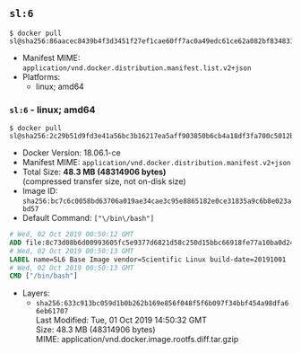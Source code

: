 ## `sl:6`

```console
$ docker pull sl@sha256:86aacec8439b4f3d3451f27ef1cae60ff7ac0a49edc61ce62a082bf83483107f
```

-	Manifest MIME: `application/vnd.docker.distribution.manifest.list.v2+json`
-	Platforms:
	-	linux; amd64

### `sl:6` - linux; amd64

```console
$ docker pull sl@sha256:2c29b51d9fd3e41a56bc3b16217ea5aff903850b6cb4a18df3fa700c5012b0fb
```

-	Docker Version: 18.06.1-ce
-	Manifest MIME: `application/vnd.docker.distribution.manifest.v2+json`
-	Total Size: **48.3 MB (48314906 bytes)**  
	(compressed transfer size, not on-disk size)
-	Image ID: `sha256:bc7c6c0058bd63706a019ae34cae3c95e8865182e0ce31835a9c6b8e023abd57`
-	Default Command: `["\/bin\/bash"]`

```dockerfile
# Wed, 02 Oct 2019 00:50:12 GMT
ADD file:8c73d08b6d00993605fc5e9377d6821d58c250d15bbc66918fe77a10ba0d249f in / 
# Wed, 02 Oct 2019 00:50:13 GMT
LABEL name=SL6 Base Image vendor=Scientific Linux build-date=20191001
# Wed, 02 Oct 2019 00:50:13 GMT
CMD ["/bin/bash"]
```

-	Layers:
	-	`sha256:633c913bc059d1b0b262b169e856f048f5f6b097f34bbf454a98dfa66eb61707`  
		Last Modified: Tue, 01 Oct 2019 14:50:32 GMT  
		Size: 48.3 MB (48314906 bytes)  
		MIME: application/vnd.docker.image.rootfs.diff.tar.gzip
